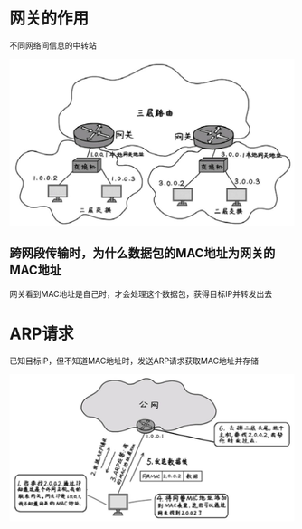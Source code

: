 # 网关的作用

不同网络间信息的中转站

![](/assets/Figure-0149-146.jpg)

## 跨网段传输时，为什么数据包的MAC地址为网关的MAC地址

网关看到MAC地址是自己时，才会处理这个数据包，获得目标IP并转发出去

# ARP请求

已知目标IP，但不知道MAC地址时，发送ARP请求获取MAC地址并存储

![](/assets/Figure-0150-148.jpg)

